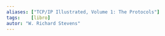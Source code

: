 ```yaml
---
aliases: ["TCP/IP Illustrated, Volume 1: The Protocols"]
tags:    [libro]
autor: "W. Richard Stevens"
---
```


